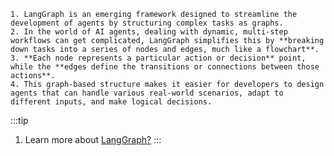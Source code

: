 
    1. LangGraph is an emerging framework designed to streamline the development of agents by structuring complex tasks as graphs.
    2. In the world of AI agents, dealing with dynamic, multi-step workflows can get complicated, LangGraph simplifies this by **breaking down tasks into a series of nodes and edges, much like a flowchart**.
    3. **Each node represents a particular action or decision** point, while the **edges define the transitions or connections between those actions**.
    4. This graph-based structure makes it easier for developers to design agents that can handle various real-world scenarios, adapt to different inputs, and make logical decisions.

:::tip
1. Learn more about [LangGraph?](https://langchain-ai.github.io/langgraph/concepts/high_level/)
:::
